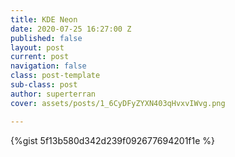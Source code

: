 ```yaml
---
title: KDE Neon
date: 2020-07-25 16:27:00 Z
published: false
layout: post
current: post
navigation: false
class: post-template
sub-class: post
author: superterran
cover: assets/posts/1_6CyDFyZYXN403qHvxvIWvg.png

---
```


{%gist 5f13b580d342d239f092677694201f1e %}